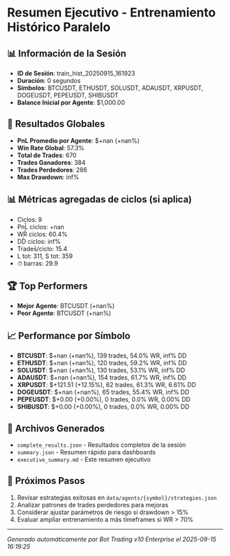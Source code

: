 # Resumen Ejecutivo - Entrenamiento Histórico Paralelo

## 📊 Información de la Sesión
- **ID de Sesión**: train_hist_20250915_161923
- **Duración**: 0 segundos
- **Símbolos**: BTCUSDT, ETHUSDT, SOLUSDT, ADAUSDT, XRPUSDT, DOGEUSDT, PEPEUSDT, SHIBUSDT
- **Balance Inicial por Agente**: $1,000.00

## 🎯 Resultados Globales
- **PnL Promedio por Agente**: $+nan (+nan%)
- **Win Rate Global**: 57.3%
- **Total de Trades**: 670
- **Trades Ganadores**: 384
- **Trades Perdedores**: 286
- **Max Drawdown**: inf%

## 📊 Métricas agregadas de ciclos (si aplica)
- Ciclos: 9
- PnL̄ ciclos: +nan
- WR̄ ciclos: 60.4%
- DD̄ ciclos: inf%
- Trades̄/ciclo: 15.4
- L tot: 311, S tot: 359
- ⏱̄ barras: 29.9


## 🏆 Top Performers
- **Mejor Agente**: BTCUSDT (+nan%)
- **Peor Agente**: BTCUSDT (+nan%)

## 📈 Performance por Símbolo
- **BTCUSDT**: $+nan (+nan%), 139 trades, 54.0% WR, inf% DD
- **ETHUSDT**: $+nan (+nan%), 120 trades, 59.2% WR, inf% DD
- **SOLUSDT**: $+nan (+nan%), 130 trades, 53.1% WR, inf% DD
- **ADAUSDT**: $+nan (+nan%), 154 trades, 61.7% WR, inf% DD
- **XRPUSDT**: $+121.51 (+12.15%), 62 trades, 61.3% WR, 6.61% DD
- **DOGEUSDT**: $+nan (+nan%), 65 trades, 55.4% WR, inf% DD
- **PEPEUSDT**: $+0.00 (+0.00%), 0 trades, 0.0% WR, 0.00% DD
- **SHIBUSDT**: $+0.00 (+0.00%), 0 trades, 0.0% WR, 0.00% DD

## 📁 Archivos Generados
- `complete_results.json` - Resultados completos de la sesión
- `summary.json` - Resumen rápido para dashboards
- `executive_summary.md` - Este resumen ejecutivo

## 🎯 Próximos Pasos
1. Revisar estrategias exitosas en `data/agents/{symbol}/strategies.json`
2. Analizar patrones de trades perdedores para mejoras
3. Considerar ajustar parámetros de riesgo si drawdown > 15%
4. Evaluar ampliar entrenamiento a más timeframes si WR > 70%

---
*Generado automáticamente por Bot Trading v10 Enterprise el 2025-09-15 16:19:25*
